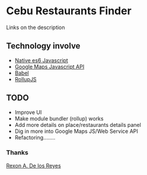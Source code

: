 # Cebu Restaurants Finder
Links on the description

## Technology involve
  * [Native es6 Javascript](https://developer.mozilla.org/bm/docs/Web/JavaScript)
  * [Google Maps Javascript API](https://developers.google.com/maps/documentation/javascript/)
  * [Babel](https://babeljs.io/)
  * [RollupJS](https://rollupjs.org/)


## TODO
* Improve UI
* Make module bundler (rollup) works
* Add more details on place/restaurants details panel
* Dig in more into Google Maps JS/Web Service API
* Refactoring........


### Thanks
[Rexon A. De los Reyes](http://xrexonx.github.io)
